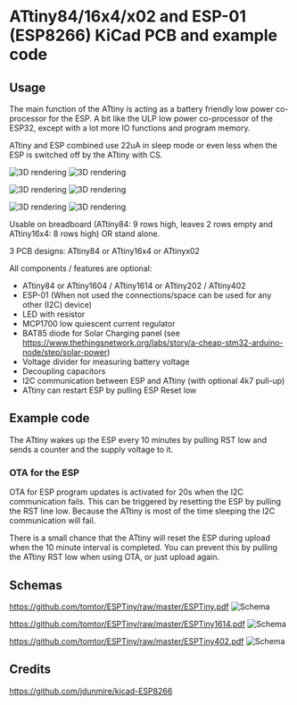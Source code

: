 # ATtiny84/16x4/x02 and ESP-01 (ESP8266) KiCad PCB and example code

## Usage

The main function of the ATtiny is acting as a battery friendly low power co-processor for the ESP.
A bit like the ULP low power co-processor of the ESP32, except with a lot more IO functions and program memory.

ATtiny and ESP combined use 22uA in sleep mode or even less when the ESP
is switched off by the ATtiny with CS.

![3D rendering](ESPTiny.png)
![3D rendering](ESPTinyEmpty.png)

![3D rendering](ESPTiny1614.png)
![3D rendering](ESPTiny1614Empty.png)

![3D rendering](ESPTiny402.png)
![3D rendering](ESPTiny402Empty.png)

Usable on breadboard (ATtiny84: 9 rows high, leaves 2 rows empty and ATtiny16x4: 8 rows high) OR stand alone.

3 PCB designs: ATtiny84 or ATtiny16x4 or ATtinyx02

All components / features are optional:

- ATtiny84 or ATtiny1604 / ATtiny1614 or ATtiny202 / ATtiny402
- ESP-01 (When not used the connections/space can be used for any other (I2C) device)
- LED with resistor
- MCP1700 low quiescent current regulator
- BAT85 diode for Solar Charging panel (see https://www.thethingsnetwork.org/labs/story/a-cheap-stm32-arduino-node/step/solar-power)
- Voltage divider for measuring battery voltage
- Decoupling capacitors
- I2C communication between ESP and ATtiny (with optional 4k7 pull-up)
- ATtiny can restart ESP by pulling ESP Reset low

## Example code

The ATtiny wakes up the ESP every 10 minutes by pulling RST low and sends a counter and the supply voltage to it.

### OTA for the ESP
OTA for ESP program updates is activated for 20s when the I2C communication fails.
This can be triggered by resetting the ESP by pulling the RST line low.
Because the ATtiny is most of the time sleeping
the I2C communication will fail.

There is a small chance that the ATtiny will reset the ESP during upload when the 10 minute interval is completed.
You can prevent this by pulling the ATtiny RST low when using OTA, or just upload again.

## Schemas

https://github.com/tomtor/ESPTiny/raw/master/ESPTiny.pdf
<img alt="Schema" src="./ESPTiny.svg">

https://github.com/tomtor/ESPTiny/raw/master/ESPTiny1614.pdf
<img alt="Schema" src="./ESPTiny1614.svg">

https://github.com/tomtor/ESPTiny/raw/master/ESPTiny402.pdf
<img alt="Schema" src="./ESPTiny402.svg">

## Credits

https://github.com/jdunmire/kicad-ESP8266
